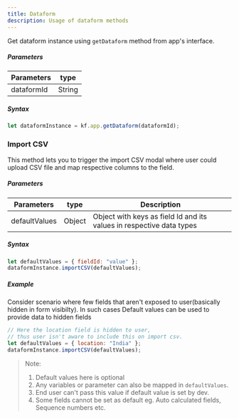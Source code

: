 ```yaml
---
title: Dataform
description: Usage of dataform methods
---
```


Get dataform instance using `getDataform` method from app's interface.

##### Parameters

| Parameters | type   |
| ---------- | ------ |
| dataformId | String |

##### Syntax

```js
let dataformInstance = kf.app.getDataform(dataformId);
```

### Import CSV

This method lets you to trigger the import CSV modal where user could upload CSV
file and map respective columns to the field.

##### Parameters

| Parameters    | type   | Description                                                          |
| ------------- | ------ | -------------------------------------------------------------------- |
| defaultValues | Object | Object with keys as field Id and its values in respective data types |

##### Syntax

```js
let defaultValues = { fieldId: "value" };
dataformInstance.importCSV(defaultValues);
```

##### Example

Consider scenario where few fields that aren't exposed to user(basically hidden
in form visibilty). In such cases Default values can be used to provide data to
hidden fields

```js
// Here the location field is hidden to user,
// thus user isn't aware to include this on import csv.
let defaultValues = { location: "India" };
dataformInstance.importCSV(defaultValues);
```

> Note:
>
> 1. Default values here is optional
> 2. Any variables or parameter can also be mapped in `defaultValues`.
> 3. End user can't pass this value if default value is set by dev.
> 4. Some fields cannot be set as default eg. Auto calculated fields, Sequence
>    numbers etc.
